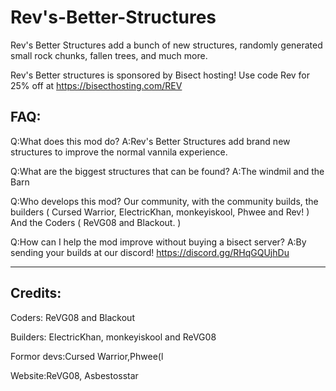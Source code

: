 # Rev's-Better-Structures
Rev's Better Structures add a bunch of new structures, randomly generated small rock chunks, fallen trees, and much more.

Rev's Better structures is sponsored by Bisect hosting!
Use code Rev for 25% off at https://bisecthosting.com/REV

## FAQ:

Q:What does this mod do?
A:Rev's Better Structures add brand new structures to improve the normal vannila experience.

Q:What are the biggest structures that can be found?
A:The windmil and the Barn

Q:Who develops this mod?
Our community, with the community builds, the builders ( Cursed Warrior, ElectricKhan, monkeyiskool, Phwee and Rev! ) And the Coders ( ReVG08 and Blackout. )

Q:How can I help the mod improve without buying a bisect server?
A:By sending your builds at our discord! https://discord.gg/RHqGQUjhDu

------------------------------------------------------------------------------------------------
## Credits:

Coders: ReVG08 and Blackout

Builders:  ElectricKhan, monkeyiskool and ReVG08

Formor devs:Cursed Warrior,Phwee(l

Website:ReVG08, Asbestosstar




